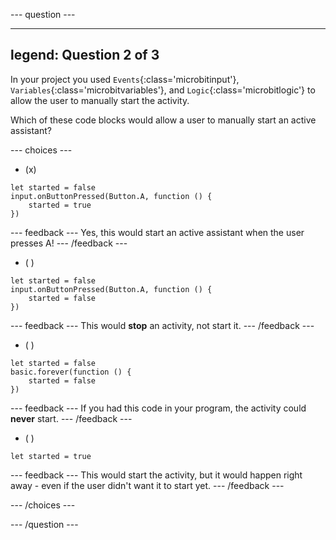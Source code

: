 
--- question ---

---
legend: Question 2 of 3
---

In your project you used `Events`{:class='microbitinput'}, `Variables`{:class='microbitvariables'}, and `Logic`{:class='microbitlogic'} to allow the user to manually start the activity. 

Which of these code blocks would allow a user to manually start an active assistant?

--- choices ---

- (x) 

```microbit
let started = false
input.onButtonPressed(Button.A, function () {
    started = true
})
```

  --- feedback ---
Yes, this would start an active assistant when the user presses A!
  --- /feedback ---

- ( ) 

```microbit
let started = false
input.onButtonPressed(Button.A, function () {
    started = false
})
```

  --- feedback ---
This would **stop** an activity, not start it.
  --- /feedback ---

- ( ) 

```microbit
let started = false
basic.forever(function () {
    started = false
})
```

  --- feedback ---
If you had this code in your program, the activity could **never** start.
  --- /feedback ---

- ( ) 

```microbit
let started = true
```

  --- feedback ---
This would start the activity, but it would happen right away - even if the user didn't want it to start yet.
  --- /feedback ---

--- /choices ---

--- /question ---
